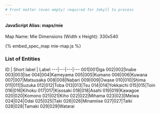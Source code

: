 ```yaml
---
# Front matter (even empty) required for Jekyll to process
---
```


#### JavaScript Alias: maps/mie

Map Name: Mie
Dimensions (Width x Height): 330x540



{% embed_spec_map mie-map.js %}

### List of Entities

ID | Short label | Label
---|---|---|---
001|001|Iga
002|002|Inabe
003|003|Ise
004|004|Kameyama
005|005|Kumano
006|006|Kuwana
007|007|Matsusaka
008|008|Nabari
009|009|Owase
010|010|Shima
011|011|Suzuka
012|012|Toba
013|013|Tsu
014|014|Yokkaichi
015|015|Toin
016|016|Kihoku
017|017|Kisosaki
018|018|Asahi
019|019|Kawagoe
020|020|Komono
021|021|Kiho
022|022|Mihama
023|023|Meiwa
024|024|Odai
025|025|Taki
026|026|Minamiise
027|027|Taiki
028|028|Tamaki
029|029|Watarai